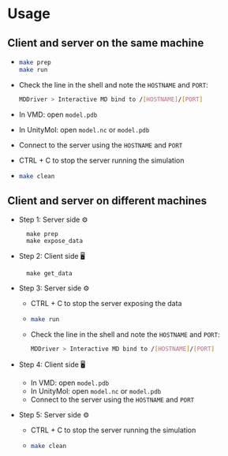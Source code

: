 # Usage

## Client and server on the same machine

  - ```bash
	make prep
	make run
	```
  - Check the line in the shell and note the `HOSTNAME` and `PORT`:
      ```bash
      MDDriver > Interactive MD bind to /[HOSTNAME]/[PORT]
      ```
  
  - In VMD: open `model.pdb`
  - In UnityMol:  open `model.nc` or `model.pdb`
  - Connect to the server using the `HOSTNAME` and `PORT`
  - CTRL + C to stop the server running the simulation
  - ```bash
	make clean
	```

## Client and server on different machines

- Step 1: Server side ⚙️

		make prep
		make expose_data


- Step 2: Client side 🖥️
  	
		make get_data
  
- Step 3: Server side ⚙️
  - CTRL + C to stop the server exposing the data
  - ```bash 
	make run
	```
  - Check the line in the shell and note the `HOSTNAME` and `PORT`:
      ```bash
      MDDriver > Interactive MD bind to /[HOSTNAME]/[PORT]
      ```
  
- Step 4: Client side 🖥️
  - In VMD: open `model.pdb`
  - In UnityMol:  open `model.nc` or `model.pdb`
  - Connect to the server using the `HOSTNAME` and `PORT`
  
- Step 5: Server side ⚙️
  - CTRL + C to stop the server running the simulation
  - ```bash
	make clean
